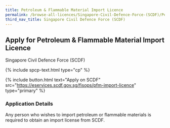 ```yaml
---
title: Petroleum & Flammable Material Import Licence
permalink: /browse-all-licences/Singapore-Civil-Defence-Force-(SCDF)/Petroleum-&-Flammable-Material-Import-Licence
third_nav_title: Singapore Civil Defence Force (SCDF)
---
```


## Apply for Petroleum & Flammable Material Import Licence

Singapore Civil Defence Force (SCDF)

{% include spcp-text.html type="cp" %}

{% include button.html text="Apply on SCDF" src="https://eservices.scdf.gov.sg/fisops/pfm-import-licence" type="primary" %}

<H3>Application Details</H3>

<p>Any person who wishes to import petroleum or flammable materials is required to obtain an import license from SCDF.</p>

